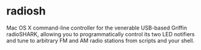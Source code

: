 # radiosh
Mac OS X command-line controller for the venerable USB-based Griffin radioSHARK, allowing you to programmatically control its two LED notifiers and tune to arbitrary FM and AM radio stations from scripts and your shell.
